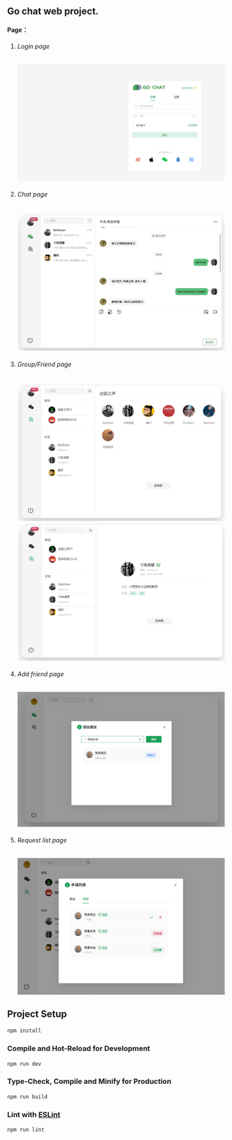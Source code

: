 ## Go chat web project.

#### Page：
1. ###### Login page
   ![login](./public/assets/login.jpg)

2. ###### Chat page
   ![chat](./public/assets/chat.jpg)

3. ###### Group/Friend page
   ![group](./public/assets/group.jpg)
   ![friend](./public/assets/friend.jpg)

4. ###### Add friend page
   ![add-friend](./public/assets/add-friend.png)

4. ###### Request list page
   ![request-list](./public/assets/request-list.png)

## Project Setup

```sh
npm install
```

### Compile and Hot-Reload for Development

```sh
npm run dev
```

### Type-Check, Compile and Minify for Production

```sh
npm run build
```

### Lint with [ESLint](https://eslint.org/)

```sh
npm run lint
```
